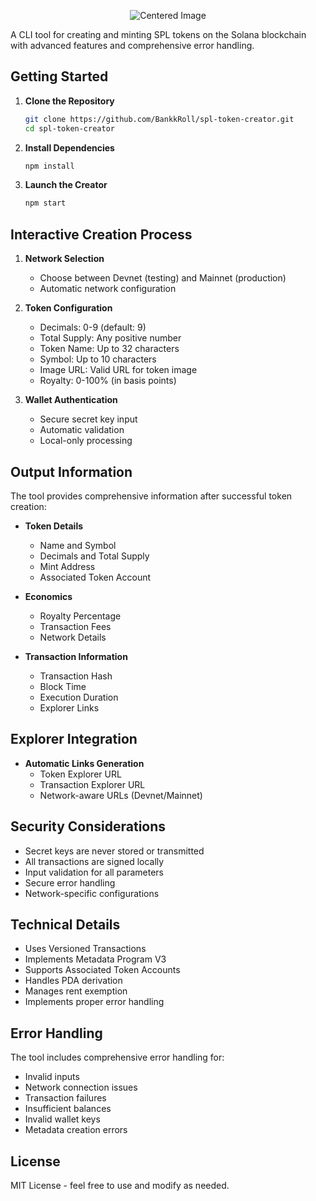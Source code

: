 <p align="center">
  <img src="https://github.com/user-attachments/assets/30cdaa36-cdca-42de-99d1-e9de5a470f0d" alt="Centered Image">
</p>

A CLI tool for creating and minting SPL tokens on the Solana blockchain with advanced features and comprehensive error handling.

## Getting Started

1. **Clone the Repository**

   ```bash
   git clone https://github.com/BankkRoll/spl-token-creator.git
   cd spl-token-creator
   ```

2. **Install Dependencies**

   ```bash
   npm install
   ```

3. **Launch the Creator**
   ```bash
   npm start
   ```

## Interactive Creation Process

1. **Network Selection**

   - Choose between Devnet (testing) and Mainnet (production)
   - Automatic network configuration

2. **Token Configuration**

   - Decimals: 0-9 (default: 9)
   - Total Supply: Any positive number
   - Token Name: Up to 32 characters
   - Symbol: Up to 10 characters
   - Image URL: Valid URL for token image
   - Royalty: 0-100% (in basis points)

3. **Wallet Authentication**
   - Secure secret key input
   - Automatic validation
   - Local-only processing

## Output Information

The tool provides comprehensive information after successful token creation:

- **Token Details**

  - Name and Symbol
  - Decimals and Total Supply
  - Mint Address
  - Associated Token Account

- **Economics**

  - Royalty Percentage
  - Transaction Fees
  - Network Details

- **Transaction Information**
  - Transaction Hash
  - Block Time
  - Execution Duration
  - Explorer Links

## Explorer Integration

- **Automatic Links Generation**
  - Token Explorer URL
  - Transaction Explorer URL
  - Network-aware URLs (Devnet/Mainnet)

## Security Considerations

- Secret keys are never stored or transmitted
- All transactions are signed locally
- Input validation for all parameters
- Secure error handling
- Network-specific configurations

## Technical Details

- Uses Versioned Transactions
- Implements Metadata Program V3
- Supports Associated Token Accounts
- Handles PDA derivation
- Manages rent exemption
- Implements proper error handling

## Error Handling

The tool includes comprehensive error handling for:

- Invalid inputs
- Network connection issues
- Transaction failures
- Insufficient balances
- Invalid wallet keys
- Metadata creation errors

## License

MIT License - feel free to use and modify as needed.
